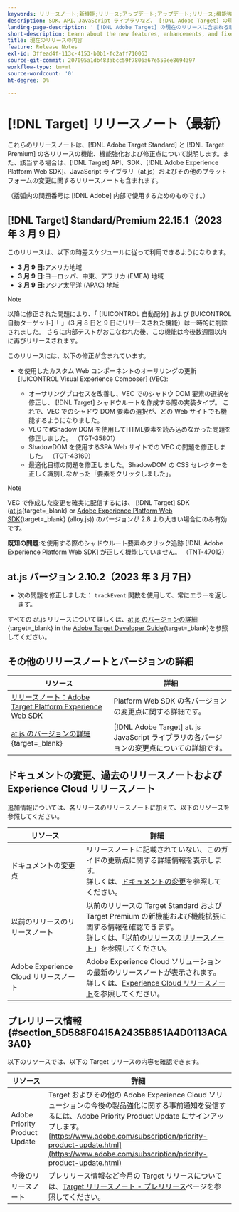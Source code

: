 ```yaml
---
keywords: リリースノート;新機能;リリース;アップデート;アップデート;リリース;機能強化;機能強化;修正;バグ修正;アップデート
description: SDK、API、JavaScript ライブラリなど、 [!DNL Adobe Target] の現在のリリースに含まれている新機能、機能強化および修正について説明します。
landing-page-description: ' [!DNL Adobe Target] の現在のリリースに含まれる新機能、機能強化、修正点について説明します。'
short-description: Learn about the new features, enhancements, and fixes included in the current release of [!DNL Adobe Target].
title: 現在のリリースの内容
feature: Release Notes
exl-id: 3ffead4f-113c-4153-b0b1-fc2aff710063
source-git-commit: 207095a1db483abcc59f7806a67e559ee8694397
workflow-type: tm+mt
source-wordcount: '0'
ht-degree: 0%

---
```


# [!DNL Target] リリースノート（最新）

これらのリリースノートは、[!DNL Adobe Target Standard] と [!DNL Target Premium] の各リリースの機能、機能強化および修正点について説明します。また、該当する場合は、[!DNL Target] API、SDK、[!DNL Adobe Experience Platform Web SDK]、JavaScript ライブラリ（at.js）およびその他のプラットフォームの変更に関するリリースノートも含まれます。

（括弧内の問題番号は [!DNL Adobe] 内部で使用するためのものです。）

## [!DNL Target] Standard/Premium 22.15.1（2023 年 3 月 9 日）

このリリースは、以下の時差スケジュールに従って利用できるようになります。

* **3 月 9 日**:アメリカ地域
* **3 月 9 日**:ヨーロッパ、中東、アフリカ (EMEA) 地域
* **3 月 9 日**:アジア太平洋 (APAC) 地域

>[!NOTE]
>
>以降に修正された問題により、「 [!UICONTROL 自動配分] および [!UICONTROL 自動ターゲット]「 」（3 月 8 日と 9 日にリリースされた機能）は一時的に削除されました。 さらに内部テストがおこなわれた後、この機能は今後数週間以内に再びリリースされます。

このリリースには、以下の修正が含まれています。

* を使用したカスタム Web コンポーネントのオーサリングの更新 [!UICONTROL Visual Experience Composer] (VEC):

   * オーサリングプロセスを改善し、VEC でのシャドウ DOM 要素の選択を修正し、 [!DNL Target] シャドウルートを作成する際の実装タイプ。 これで、VEC でのシャドウ DOM 要素の選択が、どの Web サイトでも機能するようになりました。
   * VEC で#Shadow DOM を使用してHTML要素を読み込めなかった問題を修正しました。 （TGT-35801）
   * ShadowDOM を使用するSPA Web サイトでの VEC の問題を修正しました。 （TGT-43169）
   * 最適化目標の問題を修正しました。ShadowDOM の CSS セレクターを正しく識別しなかった「要素をクリックしました」。

>[!NOTE]
>
>VEC で作成した変更を確実に配信するには、 [!DNL Target] SDK ([at.js](https://developer.adobe.com/target/implement/client-side/atjs/target-atjs-versions/){target=_blank} or [Adobe Experience Platform Web SDK](https://experienceleague.adobe.com/docs/experience-platform/edge/release-notes.html){target=_blank} (alloy.js)) のバージョンが 2.8 より大きい場合にのみ有効です。

**既知の問題**:を使用する際のシャドウルート要素のクリック追跡 [!DNL Adobe Experience Platform Web SDK] が正しく機能していません。 （TNT-47012）

## at.js バージョン 2.10.2（2023 年 3 月 7日）

* 次の問題を修正しました： `trackEvent` 関数を使用して、常にエラーを返します。

すべての at.js リリースについて詳しくは、[at.js のバージョンの詳細](https://developer.adobe.com/target/implement/client-side/atjs/target-atjs-versions/){target=_blank} in the [Adobe Target Developer Guide](https://developer.adobe.com/target/){target=_blank}を参照してください。

## その他のリリースノートとバージョンの詳細

| リソース | 詳細 |
|--- |--- |
| [リリースノート：Adobe Target Platform Experience Web SDK](https://experienceleague.adobe.com/docs/experience-platform/edge/release-notes.html?lang=ja) | Platform Web SDK の各バージョンの変更点に関する詳細です。 |
| [at.js のバージョンの詳細](https://developer.adobe.com/target/implement/client-side/atjs/target-atjs-versions/){target=_blank} | [!DNL Adobe Target] at. js JavaScript ライブラリの各バージョンの変更点についての詳細です。 |

## ドキュメントの変更、過去のリリースノートおよび Experience Cloud リリースノート

追加情報については、各リリースのリリースノートに加えて、以下のリソースを参照してください。

| リソース | 詳細 |
|--- |--- |
| ドキュメントの変更点 | リリースノートに記載されていない、このガイドの更新点に関する詳細情報を表示します。<br>詳しくは、[ドキュメントの変更](/help/main/r-release-notes/doc-change.md#reference_366123CF00994BACBBF9BBDF2C4D840C)を参照してください。 |
| 以前のリリースのリリースノート | 以前のリリースの Target Standard および Target Premium の新機能および機能拡張に関する情報を確認できます。<br>詳しくは、「[以前のリリースのリリースノート](/help/main/r-release-notes/release-notes-for-previous-releases.md)」を参照してください。 |
| Adobe Experience Cloud リリースノート | Adobe Experience Cloud ソリューションの最新のリリースノートが表示されます。<br>詳しくは、[Experience Cloud リリースノート](https://experienceleague.adobe.com/docs/release-notes/experience-cloud/current.html?lang=ja)を参照してください。 |

## プレリリース情報 {#section_5D588F0415A2435B851A4D0113ACA3A0}

以下のリソースでは、以下の Target リリースの内容を確認できます。

| リソース | 詳細 |
|--- |--- |
| Adobe Priority Product Update | Target およびその他の Adobe Experience Cloud ソリューションの今後の製品強化に関する事前通知を受信するには、Adobe Priority Product Update にサインアップします。<br>[https://www.adobe.com/subscription/priority-product-update.html](https://www.adobe.com/subscription/priority-product-update.html) |
| 今後のリリースノート | プレリリース情報など今月の Target リリースについては、[Target リリースノート - プレリリース](/help/main/r-release-notes/target-release-notes.md)ページを参照してください。 |
